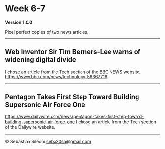 # Week 6-7
**Version 1.0.0**

Pixel perfect copies of two news articles.

---

## Web inventor Sir Tim Berners-Lee warns of widening digital divide
I chose an article from the Tech section of the BBC NEWS website. 
https://www.bbc.com/news/technology-56367719

---
## Pentagon Takes First Step Toward Building Supersonic Air Force One
https://www.dailywire.com/news/pentagon-takes-first-step-toward-building-supersonic-air-force-one
I chose an article from the Tech section of the Dailywire website. 

---

© Sebastian Sileoni seba20sa@gmail.com